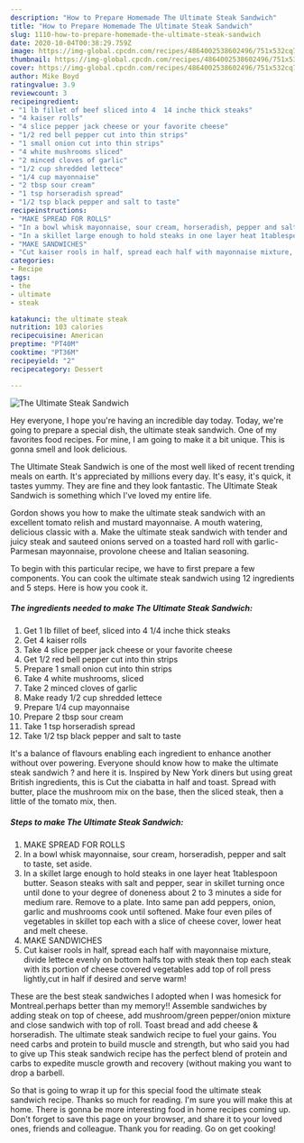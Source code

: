 ```yaml
---
description: "How to Prepare Homemade The Ultimate Steak Sandwich"
title: "How to Prepare Homemade The Ultimate Steak Sandwich"
slug: 1110-how-to-prepare-homemade-the-ultimate-steak-sandwich
date: 2020-10-04T00:38:29.759Z
image: https://img-global.cpcdn.com/recipes/4864002538602496/751x532cq70/the-ultimate-steak-sandwich-recipe-main-photo.jpg
thumbnail: https://img-global.cpcdn.com/recipes/4864002538602496/751x532cq70/the-ultimate-steak-sandwich-recipe-main-photo.jpg
cover: https://img-global.cpcdn.com/recipes/4864002538602496/751x532cq70/the-ultimate-steak-sandwich-recipe-main-photo.jpg
author: Mike Boyd
ratingvalue: 3.9
reviewcount: 3
recipeingredient:
- "1 lb fillet of beef sliced into 4  14 inche thick steaks"
- "4 kaiser rolls"
- "4 slice pepper jack cheese or your favorite cheese"
- "1/2 red bell pepper cut into thin strips"
- "1 small onion cut into thin strips"
- "4 white mushrooms sliced"
- "2 minced cloves of garlic"
- "1/2 cup shredded lettece"
- "1/4 cup mayonnaise"
- "2 tbsp sour cream"
- "1 tsp horseradish spread"
- "1/2 tsp black pepper and salt to taste"
recipeinstructions:
- "MAKE SPREAD FOR ROLLS"
- "In a bowl whisk mayonnaise, sour cream, horseradish, pepper and salt to taste, set aside."
- "In a skillet large enough to hold steaks in one layer heat 1tablespoon butter. Season steaks with salt and pepper, sear in skillet turning once until done to your degree of doneness about 2 to 3 minutes a side for medium rare. Remove to a plate. Into same pan add peppers, onion, garlic and mushrooms cook until softened. Make four even piles of vegetables in skillet top each with a slice of cheese cover, lower heat and melt cheese."
- "MAKE SANDWICHES"
- "Cut kaiser rools in half, spread each half with mayonnaise mixture, divide lettece evenly on bottom halfs top with steak then top each steak with its portion of cheese covered vegetables add top of roll press lightly,cut in half if desired and serve warm!"
categories:
- Recipe
tags:
- the
- ultimate
- steak

katakunci: the ultimate steak 
nutrition: 103 calories
recipecuisine: American
preptime: "PT40M"
cooktime: "PT36M"
recipeyield: "2"
recipecategory: Dessert

---
```



![The Ultimate Steak Sandwich](https://img-global.cpcdn.com/recipes/4864002538602496/751x532cq70/the-ultimate-steak-sandwich-recipe-main-photo.jpg)

Hey everyone, I hope you're having an incredible day today. Today, we're going to prepare a special dish, the ultimate steak sandwich. One of my favorites food recipes. For mine, I am going to make it a bit unique. This is gonna smell and look delicious.

The Ultimate Steak Sandwich is one of the most well liked of recent trending meals on earth. It's appreciated by millions every day. It's easy, it's quick, it tastes yummy. They are fine and they look fantastic. The Ultimate Steak Sandwich is something which I've loved my entire life.

Gordon shows you how to make the ultimate steak sandwich with an excellent tomato relish and mustard mayonnaise. A mouth watering, delicious classic with a. Make the ultimate steak sandwich with tender and juicy steak and sauteed onions served on a toasted hard roll with garlic-Parmesan mayonnaise, provolone cheese and Italian seasoning.


To begin with this particular recipe, we have to first prepare a few components. You can cook the ultimate steak sandwich using 12 ingredients and 5 steps. Here is how you cook it.

<!--inarticleads1-->

##### The ingredients needed to make The Ultimate Steak Sandwich:

1. Get 1 lb fillet of beef, sliced into 4  1/4 inche thick steaks
1. Get 4 kaiser rolls
1. Take 4 slice pepper jack cheese or your favorite cheese
1. Get 1/2 red bell pepper cut into thin strips
1. Prepare 1 small onion cut into thin strips
1. Take 4 white mushrooms, sliced
1. Take 2 minced cloves of garlic
1. Make ready 1/2 cup shredded lettece
1. Prepare 1/4 cup mayonnaise
1. Prepare 2 tbsp sour cream
1. Take 1 tsp horseradish spread
1. Take 1/2 tsp black pepper and salt to taste


It&#39;s a balance of flavours enabling each ingredient to enhance another without over powering. Everyone should know how to make the ultimate steak sandwich ? and here it is. Inspired by New York diners but using great British ingredients, this is Cut the ciabatta in half and toast. Spread with butter, place the mushroom mix on the base, then the sliced steak, then a little of the tomato mix, then. 

<!--inarticleads2-->

##### Steps to make The Ultimate Steak Sandwich:

1. MAKE SPREAD FOR ROLLS
1. In a bowl whisk mayonnaise, sour cream, horseradish, pepper and salt to taste, set aside.
1. In a skillet large enough to hold steaks in one layer heat 1tablespoon butter. Season steaks with salt and pepper, sear in skillet turning once until done to your degree of doneness about 2 to 3 minutes a side for medium rare. Remove to a plate. Into same pan add peppers, onion, garlic and mushrooms cook until softened. Make four even piles of vegetables in skillet top each with a slice of cheese cover, lower heat and melt cheese.
1. MAKE SANDWICHES
1. Cut kaiser rools in half, spread each half with mayonnaise mixture, divide lettece evenly on bottom halfs top with steak then top each steak with its portion of cheese covered vegetables add top of roll press lightly,cut in half if desired and serve warm!


These are the best steak sandwiches I adopted when I was homesick for Montreal.perhaps better than my memory!! Assemble sandwiches by adding steak on top of cheese, add mushroom/green pepper/onion mixture and close sandwich with top of roll. Toast bread and add cheese &amp; horseradish. The ultimate steak sandwich recipe to fuel your gains. You need carbs and protein to build muscle and strength, but who said you had to give up This steak sandwich recipe has the perfect blend of protein and carbs to expedite muscle growth and recovery (without making you want to drop a barbell. 

So that is going to wrap it up for this special food the ultimate steak sandwich recipe. Thanks so much for reading. I'm sure you will make this at home. There is gonna be more interesting food in home recipes coming up. Don't forget to save this page on your browser, and share it to your loved ones, friends and colleague. Thank you for reading. Go on get cooking!
